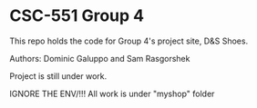 # CSC-551 Group 4
This repo holds the code for Group 4's project site, D&S Shoes.

Authors: Dominic Galuppo and Sam Rasgorshek

Project is still under work.

IGNORE THE ENV/!!!
All work is under "myshop" folder
